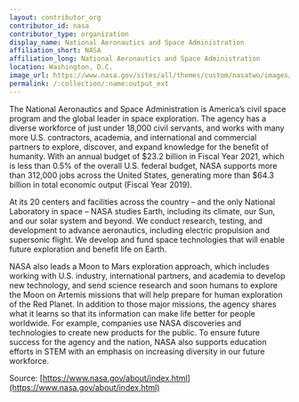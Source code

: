 ```yaml
---
layout: contributor_org
contributor_id: nasa
contributor_type: organization
display_name: National Aeronautics and Space Administration
affiliation_short: NASA
affiliation_long: National Aeronautics and Space Administration
location: Washington, D.C.
image_url: https://www.nasa.gov/sites/all/themes/custom/nasatwo/images/nasa-logo.svg
permalink: /:collection/:name:output_ext
---
```

The National Aeronautics and Space Administration is America’s civil space program and the global leader in space exploration. The agency has a diverse workforce of just under 18,000 civil servants, and works with many more U.S. contractors, academia, and international and commercial partners to explore, discover, and expand knowledge for the benefit of humanity. With an annual budget of $23.2 billion in Fiscal Year 2021, which is less than 0.5% of the overall U.S. federal budget, NASA supports more than 312,000 jobs across the United States, generating more than $64.3 billion in total economic output (Fiscal Year 2019). 

At its 20 centers and facilities across the country – and the only National Laboratory in space – NASA studies Earth, including its climate, our Sun, and our solar system and beyond. We conduct research, testing, and development to advance aeronautics, including electric propulsion and supersonic flight. We develop and fund space technologies that will enable future exploration and benefit life on Earth.

NASA also leads a Moon to Mars exploration approach, which includes working with U.S. industry, international partners, and academia to develop new technology, and send science research and soon humans to explore the Moon on Artemis missions that will help prepare for human exploration of the Red Planet. In addition to those major missions, the agency shares what it learns so that its information can make life better for people worldwide. For example, companies use NASA discoveries and technologies to create new products for the public. To ensure future success for the agency and the nation, NASA also supports education efforts in STEM with an emphasis on increasing diversity in our future workforce. 

Source: [https://www.nasa.gov/about/index.html](https://www.nasa.gov/about/index.html)